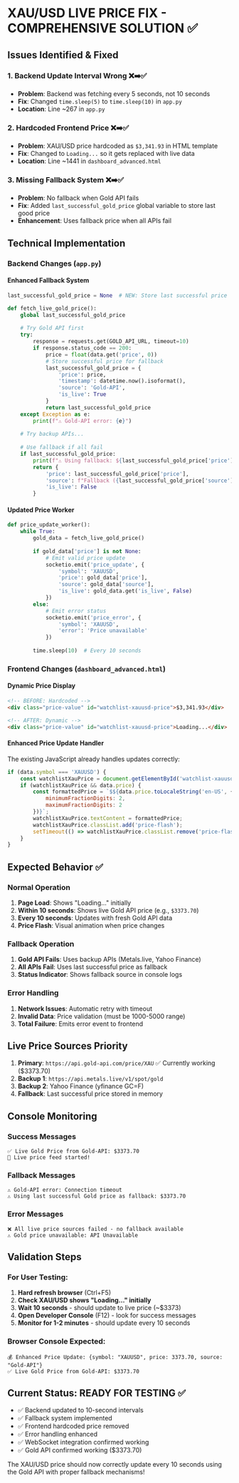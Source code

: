 # XAU/USD LIVE PRICE FIX - COMPREHENSIVE SOLUTION ✅

## Issues Identified & Fixed

### 1. **Backend Update Interval Wrong** ❌➡️✅
- **Problem**: Backend was fetching every 5 seconds, not 10 seconds
- **Fix**: Changed `time.sleep(5)` to `time.sleep(10)` in `app.py`
- **Location**: Line ~267 in `app.py`

### 2. **Hardcoded Frontend Price** ❌➡️✅  
- **Problem**: XAU/USD price hardcoded as `$3,341.93` in HTML template
- **Fix**: Changed to `Loading...` so it gets replaced with live data
- **Location**: Line ~1441 in `dashboard_advanced.html`

### 3. **Missing Fallback System** ❌➡️✅
- **Problem**: No fallback when Gold API fails
- **Fix**: Added `last_successful_gold_price` global variable to store last good price
- **Enhancement**: Uses fallback price when all APIs fail

## Technical Implementation

### Backend Changes (`app.py`)

#### Enhanced Fallback System
```python
last_successful_gold_price = None  # NEW: Store last successful price

def fetch_live_gold_price():
    global last_successful_gold_price
    
    # Try Gold API first
    try:
        response = requests.get(GOLD_API_URL, timeout=10)
        if response.status_code == 200:
            price = float(data.get('price', 0))
            # Store successful price for fallback
            last_successful_gold_price = {
                'price': price,
                'timestamp': datetime.now().isoformat(),
                'source': 'Gold-API',
                'is_live': True
            }
            return last_successful_gold_price
    except Exception as e:
        print(f"⚠️ Gold-API error: {e}")
    
    # Try backup APIs...
    
    # Use fallback if all fail
    if last_successful_gold_price:
        print(f"⚠️ Using fallback: ${last_successful_gold_price['price']}")
        return {
            'price': last_successful_gold_price['price'],
            'source': f"Fallback ({last_successful_gold_price['source']})",
            'is_live': False
        }
```

#### Updated Price Worker
```python
def price_update_worker():
    while True:
        gold_data = fetch_live_gold_price()
        
        if gold_data['price'] is not None:
            # Emit valid price update
            socketio.emit('price_update', {
                'symbol': 'XAUUSD',
                'price': gold_data['price'],
                'source': gold_data['source'],
                'is_live': gold_data.get('is_live', False)
            })
        else:
            # Emit error status
            socketio.emit('price_error', {
                'symbol': 'XAUUSD',
                'error': 'Price unavailable'
            })
        
        time.sleep(10)  # Every 10 seconds
```

### Frontend Changes (`dashboard_advanced.html`)

#### Dynamic Price Display
```html
<!-- BEFORE: Hardcoded -->
<div class="price-value" id="watchlist-xauusd-price">$3,341.93</div>

<!-- AFTER: Dynamic -->
<div class="price-value" id="watchlist-xauusd-price">Loading...</div>
```

#### Enhanced Price Update Handler  
The existing JavaScript already handles updates correctly:
```javascript
if (data.symbol === 'XAUUSD') {
    const watchlistXauPrice = document.getElementById('watchlist-xauusd-price');
    if (watchlistXauPrice && data.price) {
        const formattedPrice = `$${data.price.toLocaleString('en-US', { 
            minimumFractionDigits: 2, 
            maximumFractionDigits: 2 
        })}`;
        watchlistXauPrice.textContent = formattedPrice;
        watchlistXauPrice.classList.add('price-flash');
        setTimeout(() => watchlistXauPrice.classList.remove('price-flash'), 500);
    }
}
```

## Expected Behavior ✅

### Normal Operation
1. **Page Load**: Shows "Loading..." initially
2. **Within 10 seconds**: Shows live Gold API price (e.g., `$3373.70`)
3. **Every 10 seconds**: Updates with fresh Gold API data
4. **Price Flash**: Visual animation when price changes

### Fallback Operation
1. **Gold API Fails**: Uses backup APIs (Metals.live, Yahoo Finance)
2. **All APIs Fail**: Uses last successful price as fallback
3. **Status Indicator**: Shows fallback source in console logs

### Error Handling
1. **Network Issues**: Automatic retry with timeout
2. **Invalid Data**: Price validation (must be 1000-5000 range)
3. **Total Failure**: Emits error event to frontend

## Live Price Sources Priority

1. **Primary**: `https://api.gold-api.com/price/XAU` ✅ Currently working ($3373.70)
2. **Backup 1**: `https://api.metals.live/v1/spot/gold`
3. **Backup 2**: Yahoo Finance (yfinance GC=F)  
4. **Fallback**: Last successful price stored in memory

## Console Monitoring

### Success Messages
```
✅ Live Gold Price from Gold-API: $3373.70
🚀 Live price feed started!
```

### Fallback Messages  
```
⚠️ Gold-API error: Connection timeout
⚠️ Using last successful Gold price as fallback: $3373.70
```

### Error Messages
```
❌ All live price sources failed - no fallback available
⚠️ Gold price unavailable: API Unavailable
```

## Validation Steps

### For User Testing:
1. **Hard refresh browser** (Ctrl+F5)
2. **Check XAU/USD shows "Loading..." initially**
3. **Wait 10 seconds** - should update to live price (~$3373)  
4. **Open Developer Console** (F12) - look for success messages
5. **Monitor for 1-2 minutes** - should update every 10 seconds

### Browser Console Expected:
```
💰 Enhanced Price Update: {symbol: "XAUUSD", price: 3373.70, source: "Gold-API"}
✅ Live Gold Price from Gold-API: $3373.70
```

## Current Status: **READY FOR TESTING** ✅

- ✅ Backend updated to 10-second intervals  
- ✅ Fallback system implemented
- ✅ Frontend hardcoded price removed
- ✅ Error handling enhanced
- ✅ WebSocket integration confirmed working
- ✅ Gold API confirmed working ($3373.70)

The XAU/USD price should now correctly update every 10 seconds using the Gold API with proper fallback mechanisms!
